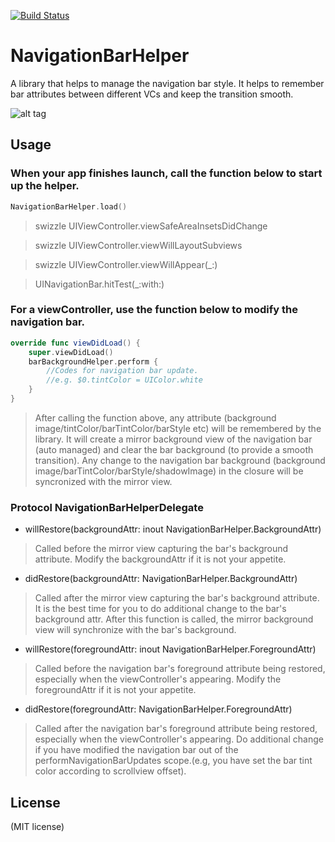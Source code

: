 [![Build Status](https://travis-ci.org/Jerry0523/NavigationBarHelper.svg?branch=master)](https://travis-ci.org/Jerry0523/NavigationBarHelper)
# NavigationBarHelper
A library that helps to manage the navigation bar style. It helps to remember bar attributes between different VCs and keep the transition smooth.

![alt tag](https://raw.githubusercontent.com/Jerry0523/NavigationBarHelper/master/screenshot.gif)


Usage
-------

### When your app finishes launch, call the function below to start up the helper.

```swift
NavigationBarHelper.load()
```
> swizzle UIViewController.viewSafeAreaInsetsDidChange

> swizzle UIViewController.viewWillLayoutSubviews

> swizzle UIViewController.viewWillAppear(_:)

> UINavigationBar.hitTest(_:with:)

### For a viewController, use the function below to modify the navigation bar.

```swift
override func viewDidLoad() {
    super.viewDidLoad()
    barBackgroundHelper.perform {
        //Codes for navigation bar update.
        //e.g. $0.tintColor = UIColor.white
    }
}
```

>After calling the function above, any attribute (background image/tintColor/barTintColor/barStyle etc) will be remembered by the library. It will create a mirror background view of the navigation bar (auto managed) and clear the bar background (to provide a smooth transition). Any change to the navigation bar background (background image/barTintColor/barStyle/shadowImage) in the closure will be syncronized with the mirror view.

### Protocol NavigationBarHelperDelegate

- willRestore(backgroundAttr: inout NavigationBarHelper.BackgroundAttr)
>Called before the mirror view capturing the bar's background attribute. Modify the backgroundAttr if it is not your appetite.

- didRestore(backgroundAttr: NavigationBarHelper.BackgroundAttr)
> Called after the mirror view capturing the bar's background attribute. It is the best time for you to do additional change to the bar's background attr. After this function is called, the mirror background view will synchronize with the bar's background.

- willRestore(foregroundAttr: inout NavigationBarHelper.ForegroundAttr)
> Called before the navigation bar's foreground attribute being restored, especially when the viewController's appearing. Modify the foregroundAttr if it is not your appetite.

- didRestore(foregroundAttr: NavigationBarHelper.ForegroundAttr)
> Called after the navigation bar's foreground attribute being restored, especially when the viewController's appearing. Do additional change if you have modified the navigation bar out of the performNavigationBarUpdates scope.(e.g, you have set the bar tint color according to scrollview offset).

License
-------
(MIT license)

